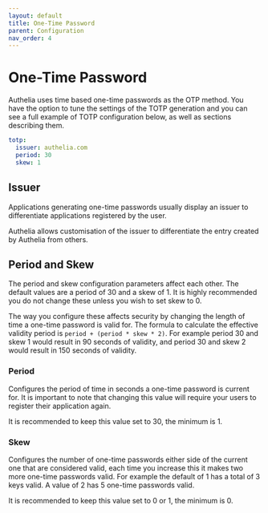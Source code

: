 ```yaml
---
layout: default
title: One-Time Password
parent: Configuration
nav_order: 4
---
```


# One-Time Password

Authelia uses time based one-time passwords as the OTP method. You have 
the option to tune the settings of the TOTP generation and you can see a
full example of TOTP configuration below, as well as sections describing them.

```yaml
totp:
  issuer: authelia.com
  period: 30
  skew: 1
```

        
## Issuer

Applications generating one-time passwords usually display an issuer to
differentiate applications registered by the user.

Authelia allows customisation of the issuer to differentiate the entry created
by Authelia from others.

## Period and Skew

The period and skew configuration parameters affect each other. The default values are
a period of 30 and a skew of 1. It is highly recommended you do not change these unless
you wish to set skew to 0.

The way you configure these affects security by changing the length of time a one-time
password is valid for. The formula to calculate the effective validity period is 
`period + (period * skew * 2)`. For example period 30 and skew 1 would result in 90 
seconds of validity, and period 30 and skew 2 would result in 150 seconds of validity.


### Period

Configures the period of time in seconds a one-time password is current for. It is important
to note that changing this value will require your users to register their application again.

It is recommended to keep this value set to 30, the minimum is 1.
  
### Skew

Configures the number of one-time passwords either side of the current one that are
considered valid, each time you increase this it makes two more one-time passwords valid. 
For example the default of 1 has a total of 3 keys valid. A value of 2 has 5 one-time passwords 
valid.

It is recommended to keep this value set to 0 or 1, the minimum is 0.